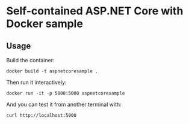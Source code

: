 # Self-contained ASP.NET Core with Docker sample

## Usage

Build the container:

```
docker build -t aspnetcoresample .
```

Then run it interactively:

```
docker run -it -p 5000:5000 aspnetcoresample
```

And you can test it from another terminal with:

```
curl http://localhost:5000
```